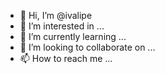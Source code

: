 - 👋 Hi, I’m @ivalipe
- 👀 I’m interested in ...
- 🌱 I’m currently learning ...
- 💞️ I’m looking to collaborate on ...
- 📫 How to reach me ...

<!---
ivalipe/ivalipe is a ✨ special ✨ repository because its `README.md` (this file) appears on your GitHub profile.
You can click the Preview link to take a look at your changes.
--->
